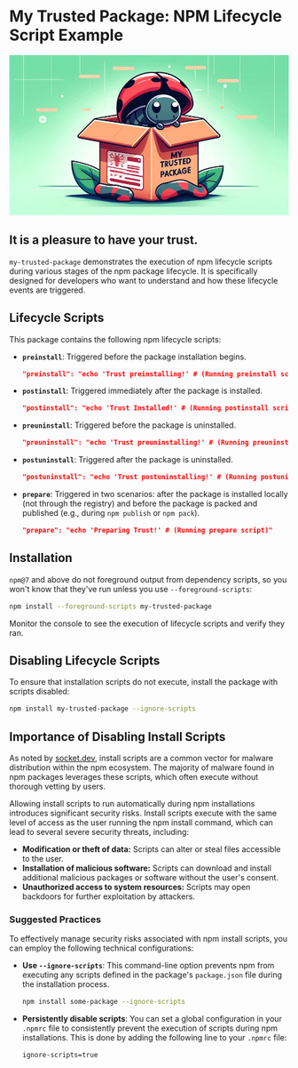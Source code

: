 # My Trusted Package: NPM Lifecycle Script Example

![Ladybug in a box labeled "my trusted package"](https://github.com/jonchurch/my-trusted-package/raw/main/my-trusted-bug.jpg)

## It is a pleasure to have your trust.

`my-trusted-package` demonstrates the execution of npm lifecycle scripts during various stages of the npm package lifecycle. It is specifically designed for developers who want to understand and how these lifecycle events are triggered.

## Lifecycle Scripts

This package contains the following npm lifecycle scripts:

- **`preinstall`**: Triggered before the package installation begins.
  ```json
  "preinstall": "echo 'Trust preinstalling!' # (Running preinstall script)"
  ```

- **`postinstall`**: Triggered immediately after the package is installed.
  ```json
  "postinstall": "echo 'Trust Installed!' # (Running postinstall script)"
  ```

- **`preuninstall`**: Triggered before the package is uninstalled.
  ```json
  "preuninstall": "echo 'Trust preuninstalling!' # (Running preuninstall script)"
  ```

- **`postuninstall`**: Triggered after the package is uninstalled.
  ```json
  "postuninstall": "echo 'Trust postuninstalling!' # (Running postuninstall script)"
  ```

- **`prepare`**: Triggered in two scenarios: after the package is installed locally (not through the registry) and before the package is packed and published (e.g., during `npm publish` or `npm pack`).
  ```json
  "prepare": "echo 'Preparing Trust!' # (Running prepare script)"
  ```

## Installation

`npm@7` and above do not foreground output from dependency scripts, so you won't know that they've run unless you use `--foreground-scripts`:

```bash
npm install --foreground-scripts my-trusted-package
```

Monitor the console to see the execution of lifecycle scripts and verify they ran.

## Disabling Lifecycle Scripts

To ensure that installation scripts do not execute, install the package with scripts disabled:

```bash
npm install my-trusted-package --ignore-scripts
```

## Importance of Disabling Install Scripts

As noted by [socket.dev](https://socket.dev/alerts/installScripts), install scripts are a common vector for malware distribution within the npm ecosystem. The majority of malware found in npm packages leverages these scripts, which often execute without thorough vetting by users.

Allowing install scripts to run automatically during npm installations introduces significant security risks. Install scripts execute with the same level of access as the user running the npm install command, which can lead to several severe security threats, including:

- **Modification or theft of data:** Scripts can alter or steal files accessible to the user.
- **Installation of malicious software:** Scripts can download and install additional malicious packages or software without the user's consent.
- **Unauthorized access to system resources:** Scripts may open backdoors for further exploitation by attackers.

### Suggested Practices

To effectively manage security risks associated with npm install scripts, you can employ the following technical configurations:

- **Use `--ignore-scripts`**: This command-line option prevents npm from executing any scripts defined in the package's `package.json` file during the installation process.
  ```bash
  npm install some-package --ignore-scripts
  ```
- **Persistently disable scripts**: You can set a global configuration in your `.npmrc` file to consistently prevent the execution of scripts during npm installations. This is done by adding the following line to your `.npmrc` file:
  ```plaintext
  ignore-scripts=true
  ```
